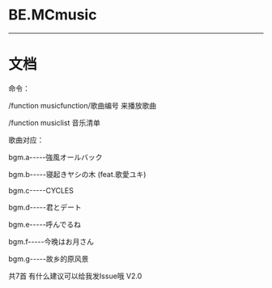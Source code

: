 # BE.MCmusic
---
# 文档
命令：

/function musicfunction/歌曲编号 来播放歌曲

/function musiclist 音乐清单

歌曲对应：

bgm.a-----強風オールバック

bgm.b-----寝起きヤシの木 (feat.歌愛ユキ)

bgm.c-----CYCLES

bgm.d-----君とデート

bgm.e-----呼んでるね

bgm.f-----今晚はお月さん

bgm.g-----故乡的原风景

共7首
有什么建议可以给我发Issue哦
V2.0
